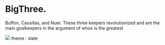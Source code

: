 # BigThree.
Buffon, Cassillas, and Nuer. These three keepers revolutionized and are the main goalkeepers in the argument of whos is the greatest
<body>
<img src="https://imgmedia.libero.pe/652x359/libero/migration/imagen/2018/05/22/noticia-buffon-neuer-casillas.webp" />
theme : slate
</body>
